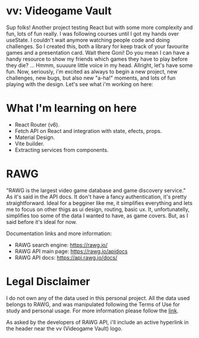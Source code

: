 # vv: Videogame Vault

Sup folks! Another project testing React but with some more complexity and fun, lots of fun really. I was following courses until I got my hands over useState. I couldn't wait anymore watching people code and doing challenges. So I created this, both a library for keep track of your favourite games and a presentation card. Wait there Goni! Do you mean I can have a handy resource to show my friends which games they have to play before they die?
...
Hmmm, suuuure little voice in my head. Allright, let's have some fun. Now, seriously, i'm excited as always to begin a new project, new challenges, new bugs, but also new "a-ha!" moments, and lots of fun playing with the design. Let's see what i'm working on here:

# What I'm learning on here

- React Router (v6).
- Fetch API on React and integration with state, efects, props.
- Material Design.
- Vite builder.
- Extracting services from components.

# RAWG

"RAWG is the largest video game database and game discovery service." As it's said in the API docs. It don't have a fancy authentication, it's pretty straightforward. Ideal for a begginer like me, it simplifies everything and lets me to focus on other thigs as ui design, routing, basic ux. It, unfortunatelly, simplifies too some of the data I wanted to have, as game covers. But, as I said before it's ideal for now.

Documentation links and more information:
- RAWG search engine: https://rawg.io/
- RAWG API main page: https://rawg.io/apidocs
- RAWG API docs: https://api.rawg.io/docs/

# Legal Disclaimer

I do not own any of the data used in this personal project. All the data used belongs to RAWG, and was manipulated following the Terms of Use for study and personal usage. For more information please follow the [link](https://api.rawg.io/docs/).

As asked by the developers of RAWG API, i'll include an active hyperlink in the header near the vv (Videogame Vault) logo.